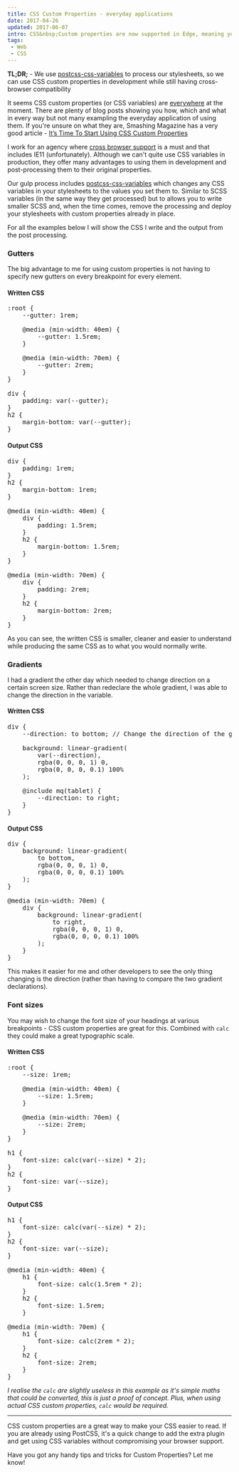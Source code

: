 ```yaml
---
title: CSS Custom Properties - everyday applications
date: 2017-04-26
updated: 2017-06-07
intro: CSS&nbsp;Custom properties are now supported in Edge, meaning you can use them nearly everywhere. However, there are some cases where further browser support is required. Using PostCSS we can use CSS&nbsp;custom properties in development while still maintaining cross browser support.
tags:
 - Web
 - CSS
---
```


<div class="info"><strong>TL;DR;</strong> - We use <a href="https://github.com/MadLittleMods/postcss-css-variables">postcss-css-variables</a> to process our stylesheets, so we can use CSS custom properties in development while still having cross-browser compatibility</div>

It seems CSS custom properties (or CSS variables) are [everywhere](https://css-tricks.com/now-css-custom-properties-thing-value-parts-can-changed-individually/) at the moment. There are plenty of blog posts showing you how, which and what in every way but not many exampling the everyday application of using them. If you're unsure on what they are, Smashing Magazine has a very good article - [It’s Time To Start Using CSS Custom Properties](https://www.smashingmagazine.com/2017/04/start-using-css-custom-properties/)

I work for an agency where [cross browser support](http://caniuse.com/#feat=css-variables) is a must and that includes IE11 (unfortunately). Although we can't quite use CSS variables in production, they offer many advantages to using them in development and post-processing them to their original properties.

Our gulp process includes [postcss-css-variables](https://github.com/MadLittleMods/postcss-css-variables) which changes any CSS variables in your stylesheets to the values you set them to. Similar to SCSS variables (in the same way they get processed) but to allows you to write smaller SCSS and, when the time comes, remove the processing and deploy your stylesheets with custom properties already in place.

For all the examples below I will show the CSS I write and the output from the post processing.

### Gutters

The big advantage to me for using custom properties is not having to specify new gutters on every breakpoint for every element.

#### Written CSS

<pre class="language-scss">
:root {
	--gutter: 1rem;

	@media (min-width: 40em) {
		--gutter: 1.5rem;
	}

	@media (min-width: 70em) {
		--gutter: 2rem;
	}
}

div {
	padding: var(--gutter);
}
h2 {
	margin-bottom: var(--gutter);
}
</pre>

#### Output CSS

<pre class="language-css">
div {
	padding: 1rem;
}
h2 {
	margin-bottom: 1rem;
}

@media (min-width: 40em) {
	div {
		padding: 1.5rem;
	}
	h2 {
		margin-bottom: 1.5rem;
	}
}

@media (min-width: 70em) {
	div {
		padding: 2rem;
	}
	h2 {
		margin-bottom: 2rem;
	}
}
</pre>

As you can see, the written CSS is smaller, cleaner and easier to understand while producing the same CSS as to what you would normally write.

### Gradients

I had a gradient the other day which needed to change direction on a certain screen size. Rather than redeclare the whole gradient, I was able to change the direction in the variable.

#### Written CSS

<pre class="language-scss">
div {
	--direction: to bottom; // Change the direction of the gradient on mobile

	background: linear-gradient(
		var(--direction),
		rgba(0, 0, 0, 1) 0,
		rgba(0, 0, 0, 0.1) 100%
	);

	@include mq(tablet) {
		--direction: to right;
	}
}
</pre>

#### Output CSS

<pre class="language-css">
div {
	background: linear-gradient(
		to bottom,
		rgba(0, 0, 0, 1) 0,
		rgba(0, 0, 0, 0.1) 100%
	);
}

@media (min-width: 70em) {
	div {
		background: linear-gradient(
			to right,
			rgba(0, 0, 0, 1) 0,
			rgba(0, 0, 0, 0.1) 100%
		);
	}
}
</pre>

This makes it easier for me and other developers to see the only thing changing is the direction (rather than having to compare the two gradient declarations).

### Font sizes

You may wish to change the font size of your headings at various breakpoints - CSS custom properties are great for this. Combined with `calc` they could make a great typographic scale.

#### Written CSS

<pre class="language-scss">
:root {
	--size: 1rem;

	@media (min-width: 40em) {
		--size: 1.5rem;
	}

	@media (min-width: 70em) {
		--size: 2rem;
	}
}

h1 {
	font-size: calc(var(--size) * 2);
}
h2 {
	font-size: var(--size);
}
</pre>

#### Output CSS

<pre class="language-css">
h1 {
	font-size: calc(var(--size) * 2);
}
h2 {
	font-size: var(--size);
}

@media (min-width: 40em) {
	h1 {
		font-size: calc(1.5rem * 2);
	}
	h2 {
		font-size: 1.5rem;
	}

@media (min-width: 70em) {
	h1 {
		font-size: calc(2rem * 2);
	}
	h2 {
		font-size: 2rem;
	}
}
</pre>

_I realise the `calc` are slightly useless in this example as it's simple maths that could be converted, this is just a proof of concept. Plus, when using actual CSS custom properties, `calc` would be required._

- - -

CSS custom properties are a great way to make your CSS easier to read. If you are already using PostCSS, it's a quick change to add the extra plugin and get using CSS variables without compromising your browser support.

Have you got any handy tips and tricks for Custom Properties? Let me know!